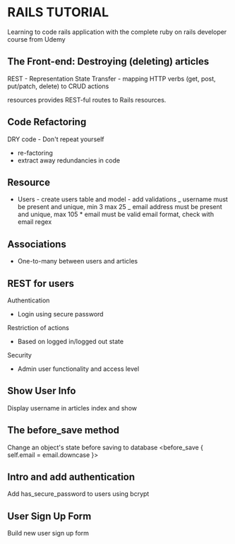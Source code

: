 # RAILS TUTORIAL

Learning to code rails application with the complete ruby on rails developer course from Udemy

## The Front-end: Destroying (deleting) articles

REST - Representation State Transfer - mapping HTTP verbs (get, post, put/patch, delete) to CRUD actions

resources provides REST-ful routes to Rails resources.

## Code Refactoring

DRY code - Don't repeat yourself

- re-factoring
- extract away redundancies in code

## Resource

- Users - create users table and model - add validations
  _ username must be present and unique, min 3 max 25
  _ email address must be present and unique, max 105 \* email must be valid email format, check with email regex

## Associations

- One-to-many
  between users and articles

## REST for users

Authentication

- Login using secure password

Restriction of actions

- Based on logged in/logged out state

Security

- Admin user functionality and access level

## Show User Info

Display username in articles index and show

## The before_save method

Change an object's state before saving to database
 <before_save { self.email = email.downcase }>

## Intro and add authentication

Add has_secure_password to users using bcrypt 

## User Sign Up Form

Build new user sign up form